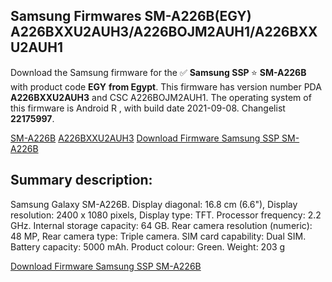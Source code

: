 <h2>Samsung Firmwares SM-A226B(EGY) A226BXXU2AUH3/A226BOJM2AUH1/A226BXXU2AUH1</h2>
Download the Samsung firmware for the ✅ <strong>Samsung SSP </strong> ⭐ <strong>SM-A226B</strong> with product code <strong>EGY</strong> <strong> from Egypt</strong>. This firmware has version number PDA <strong>A226BXXU2AUH3</strong> and CSC A226BOJM2AUH1. The operating system of this firmware is Android R , with build date 2021-09-08. Changelist <strong>22175997</strong>.


[SM-A226B](https://samfirm.shop/samsung/model/SM-A226B)
[A226BXXU2AUH3](https://samfirm.shop/samsung/pda/A226BXXU2AUH3)
[Download Firmware Samsung SSP SM-A226B](https://samfirm.shop/samsung/firmware/453779)
<h2>Summary description:</h2>
<p>Samsung Galaxy SM-A226B. Display diagonal: 16.8 cm (6.6"), Display resolution: 2400 x 1080 pixels, Display type: TFT. Processor frequency: 2.2 GHz. Internal storage capacity: 64 GB. Rear camera resolution (numeric): 48 MP, Rear camera type: Triple camera. SIM card capability: Dual SIM. Battery capacity: 5000 mAh. Product colour: Green. Weight: 203 g</p>


[Download Firmware Samsung SSP SM-A226B](https://samfirm.shop/samsung/firmware/453779)
